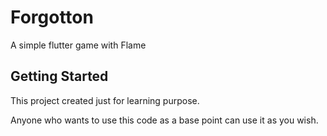# Forgotton

A simple flutter game with Flame

## Getting Started

This project created just for learning purpose.

Anyone who wants to use this code as a base point can use it as you wish.

